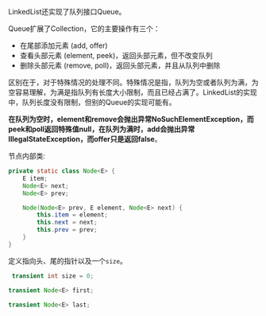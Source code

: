 LinkedList还实现了队列接口Queue。

Queue扩展了Collection，它的主要操作有三个：

- 在尾部添加元素 (add, offer)
- 查看头部元素 (element, peek)，返回头部元素，但不改变队列
- 删除头部元素 (remove, poll)，返回头部元素，并且从队列中删除

区别在于，对于特殊情况的处理不同。特殊情况是指，队列为空或者队列为满，为空容易理解，为满是指队列有长度大小限制，而且已经占满了。LinkedList的实现中，队列长度没有限制，但别的Queue的实现可能有。

**在队列为空时，element和remove会抛出异常NoSuchElementException，而peek和poll返回特殊值null，在队列为满时，add会抛出异常IllegalStateException，而offer只是返回false**。

节点内部类:

```java
private static class Node<E> {
    E item;
    Node<E> next;
    Node<E> prev;

    Node(Node<E> prev, E element, Node<E> next) {
        this.item = element;
        this.next = next;
        this.prev = prev;
    }
}
```

定义指向头、尾的指针以及一个`size`。

```java
 transient int size = 0;

transient Node<E> first;

transient Node<E> last;
```



